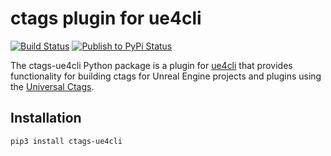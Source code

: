 # ctags plugin for ue4cli

[![Build Status](https://github.com/drichardson/ctags-ue4cli/workflows/Build/badge.svg)](https://github.com/drichardson/ctags-ue4cli/actions?query=workflow%3ABuild)
[![Publish to PyPi Status](https://github.com/drichardson/ctags-ue4cli/workflows/Publish%20to%20PyPi/badge.svg)](https://github.com/drichardson/ctags-ue4cli/actions?query=workflow%3A%22Publish+to+PyPi%22)

The ctags-ue4cli Python package is a plugin for
[ue4cli](https://github.com/adamrehn/ue4cli) that provides functionality for
building ctags for Unreal Engine projects and plugins using the [Universal
Ctags](https://github.com/universal-ctags/ctags).

## Installation

    pip3 install ctags-ue4cli

